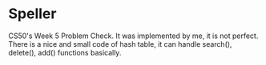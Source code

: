 # Speller
CS50's Week 5 Problem Check. It was implemented by me, it is not perfect. 
There is a nice and small code of hash table, it can handle search(), delete(), add() functions basically.
